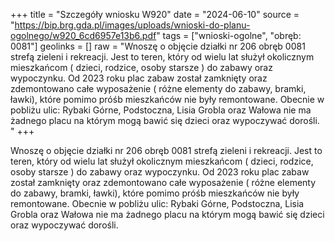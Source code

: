 +++
title = "Szczegóły wniosku W920"
date = "2024-06-10"
source = "https://bip.brg.gda.pl/images/uploads/wnioski-do-planu-ogolnego/w920_6cd6957e13b6.pdf"
tags = ["wnioski-ogolne", "obręb: 0081"]
geolinks = []
raw = "Wnoszę o objęcie działki nr 206 obręb 0081 strefą zieleni i rekreacji. Jest to teren, który od wielu lat służył okolicznym mieszkańcom ( dzieci, rodzice, osoby starsze ) do zabawy oraz wypoczynku. Od 2023 roku plac zabaw został zamknięty oraz zdemontowano całe wyposażenie ( różne elementy do zabawy, bramki, ławki), które pomimo próśb mieszkańców nie były remontowane. Obecnie w pobliżu ulic: Rybaki Górne, Podstoczna, Lisia Grobla oraz Wałowa nie ma żadnego placu na którym mogą bawić się dzieci oraz wypoczywać dorośli. "
+++

Wnoszę o objęcie działki nr 206 obręb 0081 strefą zieleni i rekreacji. Jest to teren, który od wielu lat
służył okolicznym mieszkańcom ( dzieci, rodzice, osoby starsze ) do zabawy oraz wypoczynku. Od 2023 roku
plac zabaw został zamknięty oraz zdemontowano całe wyposażenie ( różne elementy do zabawy, bramki, ławki),
które pomimo próśb mieszkańców nie były remontowane. Obecnie w pobliżu ulic: Rybaki Górne, Podstoczna,
Lisia Grobla oraz Wałowa nie ma żadnego placu na którym mogą bawić się dzieci oraz wypoczywać dorośli.



